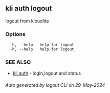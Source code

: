 ## kli auth logout

logout from kloudlite



### Options

```
  -h, --help   help for logout
  -h, --help   help for logout
```

### SEE ALSO

* [kli auth](kli_auth.md)  - login,logout and status

###### Auto generated by logout CLI on 29-May-2024
